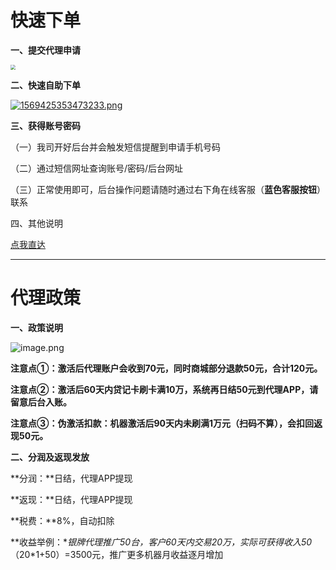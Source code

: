 # 快速下单

**一、提交代理申请**



[<img src="../media/apply.png" style="zoom:50%;" />](https://jinshuju.net/f/LEus0w)

**二、快速自助下单**



[![1569425353473233.png](../media/1617518736742356-20211217203636082.png)](https://kmbk.zjkmkj.com/Index/194)



**三、获得账号密码**

（一）我司开好后台并会触发短信提醒到申请手机号码

（二）通过短信网址查询账号/密码/后台网址

（三）正常使用即可，后台操作问题请随时通过右下角在线客服（**蓝色客服按钮**）联系

四、其他说明

[点我直达](tool/yst.md)



------

# 代理政策



**一、政策说明**

![image.png](../media/1572944682497922.png)

**注意点①：激活后代理账户会收到70元，同时商城部分退款50元，合计120元。**

**注意点②：激活后60天内贷记卡刷卡满10万，系统再日结50元到代理APP，请留意后台入账。**

**注意点③：伪激活扣款：机器激活后90天内未刷满1万元（扫码不算），会扣回返现50元。**

**二、分润及返现发放**

**分润：**日结，代理APP提现

**返现：**日结，代理APP提现

**税费：**8%，自动扣除

**收益举例：**银牌代理推广50台，客户60天内交易20万，实际可获得收入50*（20*1+50）=3500元，推广更多机器月收益逐月增加